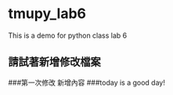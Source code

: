 # tmupy_lab6
This is a demo for python class lab 6

## 請試著新增修改檔案
###第一次修改 新增內容
###today is a good day!